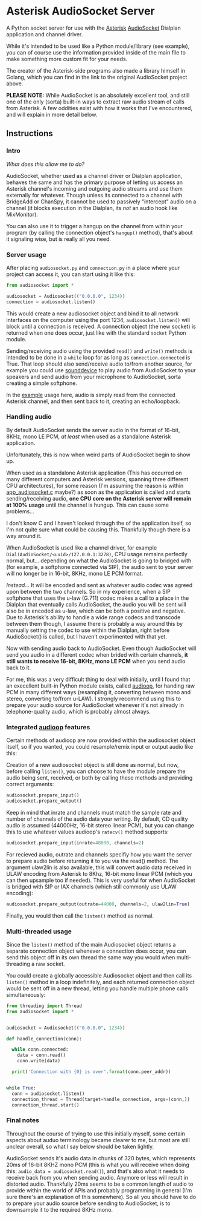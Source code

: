 # Asterisk AudioSocket Server

A Python socket server for use with the [Asterisk](https://github.com/asterisk/asterisk) [AudioSocket](https://github.com/CyCoreSystems/audiosocket) Dialplan application and channel driver.

While it's intended to be used like a Python module/library (see example), you can of course use the information
provided inside of the main file to make something more custom fit for your needs.

The creator of the Asterisk-side programs also made a library himself in Golang, which you
can find in the link to the original AudioSocket project above.


**PLEASE NOTE:** While AudioSocket is an absolutely excellent tool, and still one of the only (sorta) built-in ways to extract
raw audio stream of calls from Asterisk. A few oddities exist with how it works that I've encountered, and will explain in more detail below.


## Instructions

### Intro

*What does this allow me to do?*

AudioSocket, whether used as a channel driver or Dialplan application, behaves the same and has the primary purpose of
letting us access an Asterisk channel's incoming and outgoing audio streams and use them externally for whatever. Though unless its connected to a channel with BridgeAdd or ChanSpy, it cannot be used to passively "intercept" audio on a channel (it blocks execution in the Dialplan, its *not* an audio hook like MixMonitor).

You can also use it to trigger a hangup on the channel from within your program (by calling the connection object's `hangup()` method), that's about it signaling wise, but is really all you need.


### Server usage

After placing `audiosocket.py` and `connection.py` in a place where your project can access it, you can start using it like this:

```python
from audiosocket import *

audiosocket = Audiosocket(("0.0.0.0", 1234))
connection = audiosocket.listen()
```

This would create a new audiosocket object and bind it to all network interfaces 
on the computer using the port 1234, `audiosocket.listen()` will block until a connection is received. A connection object (the new socket) is returned when one does occur, just like with the standard `socket` Python module.


Sending/receiving audio using the provided `read()` and `write()` methods is intended to be done in a `while` loop for as long as `connection.connected` is True. That loop should also send/receive audio to/from another source, for example
you could use [sounddevice](https://github.com/spatialaudio/python-sounddevice) to play audio from AudioSocket to your speakers and send audio from your microphone to AudioSocket, sorta creating a simple softphone.

In the [example](https://github.com/NormHarrison/audiosocket_server/blob/master/example_application.py) usage here, audio is simply read from the connected Asterisk channel, and then sent back to it, creating an echo/loopback.


### Handling audio

By default AudioSocket sends the server audio in the format of 16-bit, 8KHz, mono LE PCM, *at least* when used
as a standalone Asterisk application.

Unfortunately, this is now when weird parts of AudioSocket begin to show up.

When used as a standalone Asterisk application (This has occurred on many different computers and Asterisk versions, spanning three different CPU architectures), for some reason (I'm assuming the reason is within [app_audiosocket.c](https://github.com/asterisk/asterisk/blob/master/apps/app_audiosocket.c) maybe?)
as soon as the application is called and starts sending/receiving audio, **one CPU core on the Asterisk server will remain at 100% usage** until the channel is hungup. This can cause some problems...

I don't know C and I haven't looked through the of the application itself, so I'm not quite sure what could be causing this. Thankfully though there is a way around it.

When AudioSocket is used like a channel driver, for example `Dial(AudioSocket/<uuid>/127.0.0.1:3278)`, CPU usage remains perfectly normal, but... depending on what the AudioSocket is going to bridged with (for example, a softphone connected via SIP), the audio sent to your server will no longer be in
16-bit, 8KHz, mono LE PCM format.

*Instead...* It will be encoded and sent as whatever audio codec was agreed upon between the two channels. So in my experience, when a SIP softphone that uses the u-law (G.711) codec makes a call to a place in the Dialplan
that eventually calls AudioSocket, the audio you will be sent will also be in encoded as u-law, which can be both a positive and negative. Due to Asterisk's ability to handle a
wide range codecs and transcode between them though, I assume there is probably a way around this by manually setting the codec to use within the Dialplan, right before AudioSocket() is called, but I haven't experimented with that yet.

Now with sending audio back to AudioSocket. Even though AudioSocket will send you audio in a different codec when brided with certain channels, **it still wants to receive
16-bit, 8KHz, mono LE PCM** when you send audio back to it.

For me, this was a very difficult thing to deal with initially, until I found that an execellent built-in Python module exists, called [audioop](https://docs.python.org/3/library/audioop.html), for handing raw PCM in many different ways
(resampling it, converting between mono and stereo, converting to/from u-LAW). I strongly recommend using this to prepare your audio source for AudioSocket whenever it's not already in telephone-quality audio, which is probably almost always.

### Integrated [audioop](https://docs.python.org/3/library/audioop.html) features

Certain methods of audioop are now provided within the audiosocket object itself, so if you wanted, you could resample/remix input or output audio like this:


Creation of a new audiosocket object is still done as normal, but now, before calling `listen()`, you can choose to have the module prepare the audio being sent, received, or both by calling these methods and providing correct arguments:
```python
audiosocket.prepare_input()
audiosocket.prepare_output()
```

Keep in mind that inrate and channels must match the sample rate and number of channels of the audio data your writing.
By default, CD quality audio is assumed (44000Hz, 16-bit stereo linear PCM), but you can change this to use whatever values audioop's `ratecv()` method supports:
```python
audiosocket.prepare_input(inrate=48000, channels=2)
```

For recieved audio, outrate and channels specifiy how you want the server to prepare audio before
returning it to you via the read() method. The argument ulaw2lin is also available, this will convert audio data received in ULAW encoding from Asterisk
to 8Khz, 16-bit mono linear PCM (which you can then upsample too if needed). This is very useful for when AudioSocket is bridged with SIP or IAX channels (which still commonly use ULAW encoding):
```python
audiosocket.prepare_output(outrate=44000, channels=2, ulaw2lin=True)
```
Finally, you would then call the `listen()` method as normal.


### Multi-threaded usage

Since the `listen()` method of the main Audiosocket object returns a separate connection object whenever a connection does occur, you can send this object off in
its own thread the same way you would when multi-threading a raw socket. 

You could create a globally accessible Audiosocket object and then call its `listen()` method in a loop indefinitely, and each returned connection object would be sent off in a new thread, letting you handle multiple phone calls simultaneously:

```python
from threading import Thread
from audiosocket import *


audiosocket = Audiosocket(("0.0.0.0", 1234))

def handle_connection(conn):

  while conn.connected:
    data = conn.read()
    conn.write(data)

  print('Connection with {0} is over'.format(conn.peer_addr))


while True:
  conn = audiosocket.listen()
  connection_thread = Thread(target=handle_connection, args=(conn,))
  connection_thread.start()

```


### Final notes

Throughout the course of trying to use this initially myself, some certain aspects about auduo terminology became clearer to me, but most are still unclear overall, so what I say below should be taken lightly.

AudioSocket sends it's audio data in chunks of 320 bytes, which represents 20ms of 16-bit 8KHZ mono PCM (this is what you will receive when doing this: `audio_data = audiosocket.read()`), and that's also
what it needs to receive back from you when sending audio. Anymore or less will result in distorted audio. Thankfully 20ms seems to be a common length of audio to provide within the world of APIs and probably programming in general (I'm sure there's an explanation of this somewhere). So all you
should have to do to prepare your audio source before sending to AudioSocket, is to downsample it to the required 8KHz mono.
